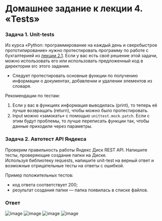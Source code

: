 # Домашнее задание к лекции 4. «Tests»

### Задача 1. Unit-tests
Из курса «Python: программирование на каждый день и сверхбыстрое прототипирование» нужно протестировать программу по работе с бухгалтерией из [лекции 2.1](https://github.com/netology-code/py-homework-basic/tree/master/2.1.functions).
Если у вас есть своё решение этой задачи, можно использовать его или использовать предложенный код в директории src этого задания.

* Следует протестировать основные функции по получению информации о документах, добавлении и удалении элементов из словаря.
  
Рекомендации по тестам:

1. Если у вас в функциях информация выводилась (print), то теперь её лучше возвращать (return), чтобы можно было протестировать.
2. Input можно «замокать» с помощью ```unittest.mock.patch```. Если с этим будут проблемы, то лучше переписать функции так, чтобы данные приходили через параметры.
   

### Задача 2. Автотест API Яндекса
Проверим правильность работы Яндекс Диск REST API. Напишите тесты, проверяющие создание папки на Диске.  
Используя библиотеку requests, напишите unit-test на верный ответ и возможные отрицательные тесты на ответы с ошибкой.

Пример положительных тестов:

* код ответа соответствует 200;
* результат создания папки — папка появилась в списке файлов.

### Ответ 

![image](https://github.com/bezymel/py-homeworks-advanced/assets/129361495/088b67a9-f74f-4fe5-8b2e-eec142d33acc)
![image](https://github.com/bezymel/py-homeworks-advanced/assets/129361495/034dd627-6603-439d-ad21-220ec0a374dd)
![image](https://github.com/bezymel/py-homeworks-advanced/assets/129361495/cbc76e74-30bb-47d4-bccf-c87adae59c26)
![image](https://github.com/bezymel/py-homeworks-advanced/assets/129361495/267f3a3e-02eb-49d8-b8cd-438e134d8b00)
